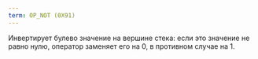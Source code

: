```yaml
---
term: OP_NOT (0X91)
---
```


Инвертирует булево значение на вершине стека: если это значение не равно нулю, оператор заменяет его на 0, в противном случае на 1.